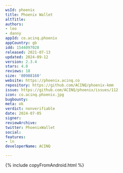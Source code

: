 ```yaml
---
wsId: phoenix
title: Phoenix Wallet
altTitle: 
authors:
- leo
- danny
appId: co.acinq.phoenix
appCountry: gb
idd: 1544097028
released: 2021-07-13
updated: 2024-09-12
version: 2.3.4
stars: 4.8
reviews: 18
size: '80988160'
website: https://phoenix.acinq.co
repository: https://github.com/ACINQ/phoenix-kmm
issue: https://github.com/ACINQ/phoenix/issues/112
icon: co.acinq.phoenix.jpg
bugbounty: 
meta: ok
verdict: nonverifiable
date: 2024-07-05
signer: 
reviewArchive: 
twitter: PhoenixWallet
social: 
features:
- ln
developerName: ACINQ

---
```


{% include copyFromAndroid.html %}
